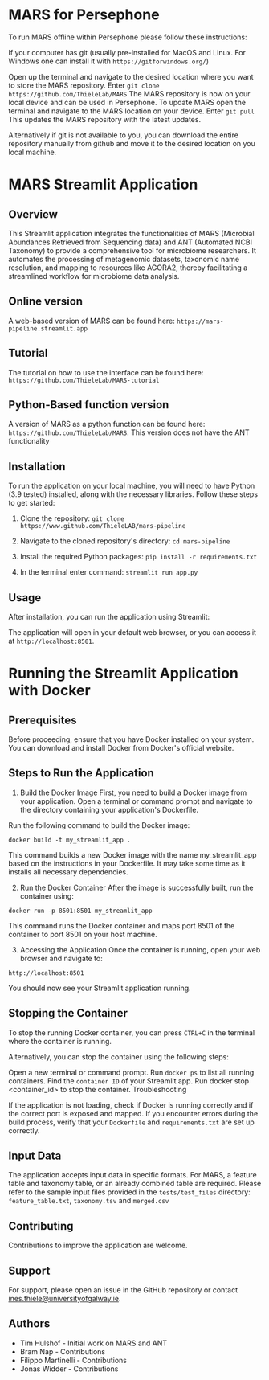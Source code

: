 # MARS for Persephone

To run MARS offline within Persephone please follow these instructions:

If your computer has git (usually pre-installed for MacOS and Linux. For Windows one can install it with `https://gitforwindows.org/`)

Open up the terminal and navigate to the desired location where you want to store the MARS repository.
Enter
`git clone https://github.com/ThieleLab/MARS`
The MARS repository is now on your local device and can be used in Persephone.
To update MARS open the terminal and navigate to the MARS location on your device. Enter
`git pull`
This updates the MARS repository with the latest updates.

Alternatively if git is not available to you, you can download the entire repository manually from github and move it to the desired location on you local machine.

# MARS Streamlit Application

## Overview
This Streamlit application integrates the functionalities of MARS (Microbial Abundances Retrieved from Sequencing data) and ANT (Automated NCBI Taxonomy) to provide a comprehensive tool for microbiome researchers. It automates the processing of metagenomic datasets, taxonomic name resolution, and mapping to resources like AGORA2, thereby facilitating a streamlined workflow for microbiome data analysis.

## Online version 
A web-based version of MARS can be found here: `https://mars-pipeline.streamlit.app`

## Tutorial 
The tutorial on how to use the interface can be found here: `https://github.com/ThieleLab/MARS-tutorial` 

## Python-Based function version
A version of MARS as a python function can be found here: `https://github.com/ThieleLab/MARS`. This version does not have the ANT functionality

## Installation
To run the application on your local machine, you will need to have Python (3.9 tested) installed, along with the necessary libraries. Follow these steps to get started:

1. Clone the repository: `git clone https://www.github.com/ThieleLAB/mars-pipeline`

2. Navigate to the cloned repository's directory: `cd mars-pipeline`

3. Install the required Python packages: `pip install -r requirements.txt`

4. In the terminal enter command: `streamlit run app.py`

## Usage
After installation, you can run the application using Streamlit:

The application will open in your default web browser, or you can access it at `http://localhost:8501`.

# Running the Streamlit Application with Docker

## Prerequisites

Before proceeding, ensure that you have Docker installed on your system. You can download and install Docker from Docker's official website.

## Steps to Run the Application

1. Build the Docker Image
First, you need to build a Docker image from your application. Open a terminal or command prompt and navigate to the directory containing your application's Dockerfile.

Run the following command to build the Docker image:

`docker build -t my_streamlit_app .`

This command builds a new Docker image with the name my_streamlit_app based on the instructions in your Dockerfile. It may take some time as it installs all necessary dependencies.

2. Run the Docker Container
After the image is successfully built, run the container using:

`docker run -p 8501:8501 my_streamlit_app`

This command runs the Docker container and maps port 8501 of the container to port 8501 on your host machine.

3. Accessing the Application
Once the container is running, open your web browser and navigate to:

`http://localhost:8501`

You should now see your Streamlit application running.

## Stopping the Container

To stop the running Docker container, you can press `CTRL+C` in the terminal where the container is running.

Alternatively, you can stop the container using the following steps:

Open a new terminal or command prompt.
Run `docker ps` to list all running containers.
Find the `container ID` of your Streamlit app.
Run docker stop <container_id> to stop the container.
Troubleshooting

If the application is not loading, check if Docker is running correctly and if the correct port is exposed and mapped.
If you encounter errors during the build process, verify that your `Dockerfile` and `requirements.txt` are set up correctly.

## Input Data
The application accepts input data in specific formats. For MARS, a feature table and taxonomy table, or an already combined table are required. Please refer to the sample input files provided in the `tests/test_files` directory:
`feature_table.txt`, `taxonomy.tsv` and `merged.csv`

## Contributing
Contributions to improve the application are welcome. 

## Support
For support, please open an issue in the GitHub repository or contact ines.thiele@universityofgalway.ie.

## Authors
- Tim Hulshof - Initial work on MARS and ANT
- Bram Nap - Contributions 
- Filippo Martinelli - Contributions
- Jonas Widder - Contributions

